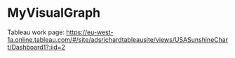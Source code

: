 # MyVisualGraph


Tableau work page: https://eu-west-1a.online.tableau.com/#/site/adsrichardtableausite/views/USASunshineChart/Dashboard1?:iid=2


<script type='text/javascript' src='https://eu-west-1a.online.tableau.com/javascripts/api/viz_v1.js'></script><div class='tableauPlaceholder' style='width: 1366px; height: 795px;'><object class='tableauViz' width='1366' height='795' style='display:none;'><param name='host_url' value='https%3A%2F%2Feu-west-1a.online.tableau.com%2F' /> <param name='embed_code_version' value='3' /> <param name='site_root' value='&#47;t&#47;adsrichardtableausite' /><param name='name' value='SunshineChart&#47;Dashboard1&#47;richard.nes@me.com&#47;6f9cbedc-f0ad-4baa-82c0-b52b7403ffe4' /><param name='tabs' value='no' /><param name='toolbar' value='yes' /><param name='showAppBanner' value='false' /></object></div>




